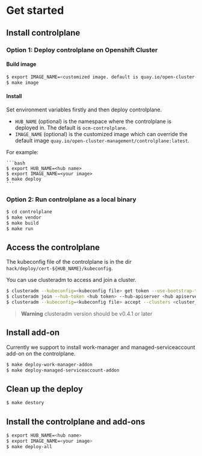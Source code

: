 # Get started 

## Install controlplane

### Option 1: Deploy controlplane on Openshift Cluster

#### Build image

```bash
$ export IMAGE_NAME=<customized image. default is quay.io/open-cluster-management/controlplane:latest>
$ make image
```

#### Install 

Set environment variables firstly and then deploy controlplane.
* `HUB_NAME` (optional) is the namespace where the controlplane is deployed in. The default is `ocm-controlplane`.
* `IMAGE_NAME` (optional) is the customized image which can override the default image `quay.io/open-cluster-management/controlplane:latest`.

For example: 

    ```bash
    $ export HUB_NAME=<hub name>
    $ export IMAGE_NAME=<your image>
    $ make deploy
    ```

### Option 2: Run controlplane as a local binary

```bash
$ cd controlplane
$ make vendor
$ make build
$ make run
```

## Access the controlplane

The kubeconfig file of the controlplane is in the dir `hack/deploy/cert-${HUB_NAME}/kubeconfig`.

You can use clusteradm to access and join a cluster.
```bash
$ clusteradm --kubeconfig=<kubeconfig file> get token --use-bootstrap-token
$ clusteradm join --hub-token <hub token> --hub-apiserver <hub apiserver> --cluster-name <cluster_name>
$ clusteradm --kubeconfig=<kubeconfig file> accept --clusters <cluster_name>
```

> **Warning**
> clusteradm version should be v0.4.1 or later

## Install add-on

Currently we support to install work-manager and managed-serviceaccount add-on on the controlplane.

```bash
$ make deploy-work-manager-addon
$ make deploy-managed-serviceaccount-addon
```

## Clean up the deploy

```bash
$ make destory
```

## Install the controlplane and add-ons

```bash
$ export HUB_NAME=<hub name>
$ export IMAGE_NAME=<your image>
$ make deploy-all
```
